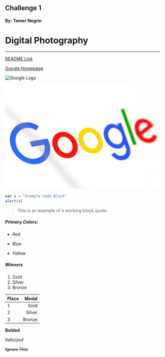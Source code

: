 ## Challenge 1
#### By: Tomer Negrin
# **Digital Photography**
---

[README Link](README.md)

[Google Homepage](https://www.google.com/)

![Google Logo](https://s.ppc.land/wp-content/uploads/2016/12/google.jpg)

![Google Logo](jbareham_170504_1691_0020.0.0.jpg)

```javascript
var s = "Example Code Block"
alert(s)
```

>This is an example of
>a working block quote.

##### Primary Colors:
* Red
- Blue
+ Yellow

##### Winners
1. Gold
1. Silver
4. Bronze

| Place | Medal  |
| ----- | -----: |
| 1     | Gold   |
| 2     | Silver |
| 3     | Bronze |

**Bolded**

*Italicized*

~~Ignore This~~
